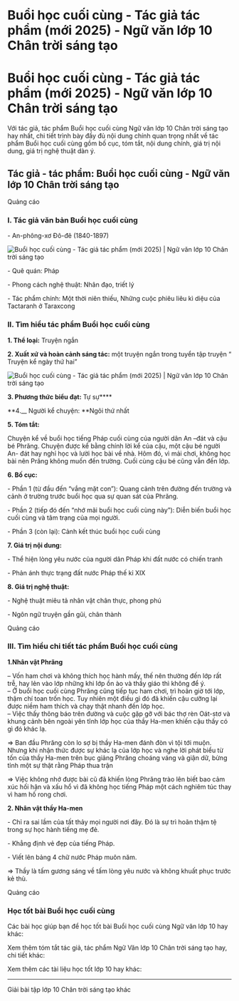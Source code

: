 # Buổi học cuối cùng - Tác giả tác phẩm (mới 2025) - Ngữ văn lớp 10 Chân trời sáng tạo

# Buổi học cuối cùng - Tác giả tác phẩm (mới 2025) - Ngữ văn lớp 10 Chân trời sáng tạo

Với tác giả, tác phẩm Buổi học cuối cùng Ngữ văn lớp 10 Chân trời sáng tạo hay nhất, chi tiết trình bày đầy đủ nội dung chính quan trọng nhất về tác phẩm Buổi học cuối cùng gồm bố cục, tóm tắt, nội dung chính, giá trị nội dung, giá trị nghệ thuật dàn ý.

## Tác giả - tác phẩm: Buổi học cuối cùng - Ngữ văn lớp 10 Chân trời sáng tạo

Quảng cáo

### **I. Tác giả văn bản Buổi học cuối cùng**

\- An-phông-xơ Đô-đê (1840-1897)

![Buổi học cuối cùng - Tác giả tác phẩm \(mới 2025\) | Ngữ văn lớp 10 Chân trời sáng tạo](https://vietjack.com/soan-van-lop-10-ct/images/tac-gia-tac-pham-buoi-hoc-cuoi-cung.PNG)

\- Quê quán: Pháp

\- Phong cách nghệ thuật: Nhân đạo, triết lý

\- Tác phẩm chính: Một thời niên thiếu, Những cuộc phiêu liêu kì diệu của Tactaranh ở Taraxcong

### **II. Tìm hiểu tác phẩm Buổi học cuối cùng**

**1\. Thể loại:** Truyện ngắn

**2\. Xuất xứ và hoàn cảnh sáng tác:** một truyện ngắn trong tuyển tập truyện “ Truyện kể ngày thứ hai”

![Buổi học cuối cùng - Tác giả tác phẩm \(mới 2025\) | Ngữ văn lớp 10 Chân trời sáng tạo](https://vietjack.com/soan-van-lop-10-ct/images/tac-gia-tac-pham-buoi-hoc-cuoi-cung-1.PNG)

**3\. Phương thức biểu đạt:** Tự sự****

**4.__ Người kể chuyện: **Ngôi thứ nhất

**5\. Tóm tắt:**

Chuyện kể về buổi học tiếng Pháp cuối cùng của người dân An –đát và cậu bé Phrăng. Chuyện được kể bằng chính lời kể của cậu, một cậu bé người An- đát hay nghỉ học và lười học bài về nhà. Hôm đó, vì mải chơi, không học bài nên Prăng không muốn đến trường. Cuối cùng cậu bé cũng vẫn đến lớp.

**6\. Bố cục:**

\- Phần 1 (từ đầu đến “vắng mặt con”): Quang cảnh trên đường đến trường và cảnh ở trường trước buổi học qua sự quan sát của Phrăng.

\- Phần 2 (tiếp đó đến “nhớ mãi buổi học cuối cùng này”): Diễn biến buổi học cuối cùng và tâm trạng của mọi người.

\- Phần 3 (còn lại): Cảnh kết thúc buổi học cuối cùng

**7\. Giá trị nội dung:**

\- Thể hiện lòng yêu nước của người dân Pháp khi đất nước có chiến tranh 

\- Phản ánh thực trạng đất nước Pháp thế kỉ XIX 

**8\. Giá trị nghệ thuật:**

\- Nghệ thuật miêu tả nhân vật chân thực, phong phú

\- Ngôn ngữ truyện gần gũi, chân thành

Quảng cáo

### **III. Tìm hiểu chi tiết tác phẩm Buổi học cuối cùng**

**1.**Nhân vật Phrăng****

– Vốn ham chơi và không thích học hành mấy, thế nên thường đến lớp rất trễ, hay lẻn vào lớp những khi lớp ồn ào và thầy giáo thì không để ý.  
– Ở buổi học cuối cùng Phrăng cũng tiếp tục ham chơi, trì hoãn giờ tới lớp, thậm chí toan trốn học. Tuy nhiên một điều gì đó đã khiến cậu cưỡng lại được niềm ham thích và chạy thật nhanh đến lớp học.  
– Việc thấy thông báo trên đường và cuộc gặp gỡ với bác thợ rèn Oát-stơ và khung cảnh bên ngoài yên tĩnh lớp học của thầy Ha-men khiến cậu thấy có gì đó khác lạ.

=> Ban đầu Phrăng còn lo sợ bị thầy Ha-men đánh đòn vì tội tới muộn. Nhưng khi nhận thức được sự khác lạ của lớp học và nghe lời phát biểu từ tốn của thầy Ha-men trên bục giảng Phrăng choáng váng và giận dữ, bừng tỉnh một sự thật rằng Pháp thua trận

=> Việc không nhớ được bài cũ đã khiến lòng Phrăng trào lên biết bao cảm xúc hối hận và xấu hổ vì đã không học tiếng Pháp một cách nghiêm túc thay vì ham hố rong chơi.

**2\. Nhân vật thầy Ha-men**

\- Chỉ ra sai lầm của tất thảy mọi người nơi đây. Đó là sự trì hoãn thậm tệ trong sự học hành tiếng mẹ đẻ.

\- Khẳng định vẻ đẹp của tiếng Pháp.

\- Viết lên bảng 4 chữ nước Pháp muôn năm.

=> Thầy là tấm gương sáng về tấm lòng yêu nước và không khuất phục trước kẻ thù. 

Quảng cáo

### **Học tốt bài Buổi học cuối cùng**

Các bài học giúp bạn để học tốt bài Buổi học cuối cùng Ngữ văn lớp 10 hay khác:

Xem thêm tóm tắt tác giả, tác phẩm Ngữ Văn lớp 10 Chân trời sáng tạo hay, chi tiết khác:

Xem thêm các tài liệu học tốt lớp 10 hay khác:

* * *

Giải bài tập lớp 10 Chân trời sáng tạo khác
